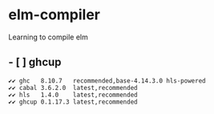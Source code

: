 # elm-compiler
Learning to compile elm

## - [ ] ghcup

```
✔✔ ghc   8.10.7   recommended,base-4.14.3.0 hls-powered
✔✔ cabal 3.6.2.0  latest,recommended                   
✔✔ hls   1.4.0    latest,recommended                   
✔✔ ghcup 0.1.17.3 latest,recommended  
```
